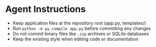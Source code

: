 # Agent Instructions
- Keep application files at the repository root (app.py, templates/)
- Run `python -m py_compile app.py` before committing any changes
- Do not commit binary files like `.zip` archives or SQLite databases
- Keep the existing style when editing code or documentation
